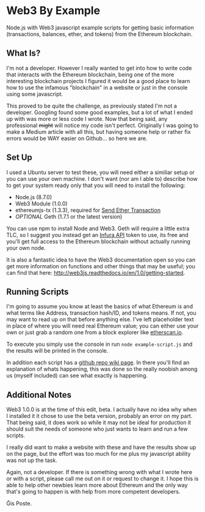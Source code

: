 # Web3 By Example
Node.js with Web3 javascript example scripts for getting basic information (transactions, balances, ether, and tokens) from the Ethereum blockchain.

## What Is?
I'm not a developer. However I really wanted to get into how to write code that interacts with the Ethereum blockchain, being one of the more interesting blockchain projects I figured it would be a good place to learn how to use the infamous "blockchain" in a website or just in the console using some javascript.

This proved to be quite the challenge, as previously stated I'm not a developer. Googling found some good examples, but a lot of what I ended up with was more or less code I wrote. Now that being said, any professional ~~might~~ will notice my code isn't perfect. Originally I was going to make a Medium article with all this, but having someone help or rather fix errors would be WAY easier on Github... so here we are.

## Set Up
I used a Ubuntu server to test these, you will need either a similiar setup or you can use your own machine. I don't want (nor am I able to) describe how to get your system ready only that you will need to install the following:

- Node.js (8.7.0)
- Web3 Module (1.0.0)
- ethereumjs-tx (1.3.3), required for [Send Ether Transaction](https://github.com/TXTCLASS/Web3byExample/wiki/Send-Ether-Transaction)
- *OPTIONAL* Geth (1.7.1 or the latest version)

You can use npm to install Node and Web3. Geth will require a little extra TLC, so I suggest you instead get an [Infura API](https://infura.io/) token to use, its free and you'll get full access to the Ethereum blockchain without actually running your own node.

It is also a fantastic idea to have the Web3 documentation open so you can get more information on functions and other things that may be useful; you can find that here: http://web3js.readthedocs.io/en/1.0/getting-started.

## Running Scripts
I'm going to assume you know at least the basics of what Ethereum is and what terms like Address, transaction hash/ID, and tokens means. If not, you may want to read up on that before anything else. I've left placeholder text in place of where you will need real Ethereum value; you can either use your own or just grab a random one from a block explorer like [etherscan.io](http://etherscan.io/).

To execute you simply use the console in run ```node example-script.js``` and the results will be printed in the console.

In addition each script has a [github repo wiki page](https://github.com/TXTCLASS/Web3byExample/wiki). In there you'll find an explanation of whats happening, this was done so the really noobish among us (myself included) can see what exactly is happening.

## Additional Notes
Web3 1.0.0 is at the time of this edit, beta. I actually have no idea why when I installed it it chose to use the beta version, probably an error on my part. That being said, it does work so while it may not be ideal for production it should suit the needs of someone who just wants to learn and run a few scripts. 

I really did want to make a website with these and have the results show up on the page, but the effort was too much for me plus my javascript ability was not up the task. 

Again, not a developer. If there is something wrong with what I wrote here or with a script, please call me out on it or request to change it. I hope this is able to help other newbies learn more about Ethereum and the only way that's going to happen is with help from more competent developers.

Ĝis Poste.
